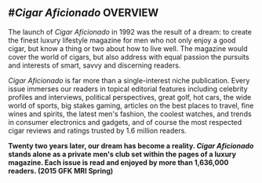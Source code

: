 
#*Cigar Aficionado* OVERVIEW
---

The launch of *Cigar Aficionado* in 1992 was the result of a dream: to create the finest luxury lifestyle magazine for men who not only enjoy a good cigar, but know a thing or two about how to live well.  The magazine would cover the world of cigars, but also address with equal passion the pursuits and interests of smart, savvy and discerning readers.

*Cigar Aficionado* is far more than a single-interest niche publication. Every issue immerses our readers in topical editorial features including celebrity profiles and interviews, political perspectives, great golf, hot cars, the wide world of sports, big stakes gaming, articles on the best places to travel, fine wines and spirits, the latest men's fashion, the coolest watches, and trends in consumer electronics and gadgets, and of course the most respected cigar reviews and ratings trusted by 1.6 million readers.

**Twenty two years later, our dream has become a reality. *Cigar Aficionado* stands alone as a private men's club set within the pages of a luxury magazine.  Each issue is read and  enjoyed by more than 1,636,000 readers. (2015 GFK MRI Spring)**

<br />
				
<!-- ##A SAMPLE OF ADVERTISERS IN KEY CATEGORIES -->

<!-- <table class="no-border">
<tr>
	<td width="50%">
		<h3>AUTOMOTIVE</h3>
		<p>911 Carrera Cabriolet
			Acura<br />
			Camaro<br />
			Cayman<br />
			Chevrolet Impala<br />
			Chrysler SRT<br />
			Corvette<br />
			Ford Edge<br />
			Ford Fusion<br />
			Hyundai<br />
			Jeep<br />
			Lexus<br />
			Maserati<br />
			Mercedes-Benz<br />
			Porsche 911<br />
			Nissan</p>

		<h3>WATCHES &amp; FASHION</h3>
		<p>Ball Watch<br />
			Bertucci<br />
			Breitling<br />
			Bremont<br />
			Bulova<br />
			Cartier<br />
			Carl F. Bucherer<br />
			Chanel<br />
			Charles Tyrwhitt<br />
			Cuervo y Sobrinos<br />
			Graham<br />
			Hublot<br />
			Jaquet Droz<br />
			Louis Vuitton<br />
			Maurice LaCroix<br />
			Oris<br />
			Panerai<br />
			Seiko<br />
			Tag Heuer<br />
			Ulysse Nardin<br />
			Van Cleef &amp; Arpels</h3>
			Westime</p>

		<h3>CIGAR ACCESSORIES</h3>
		<p>Andre Garcia<br />
			Blazer Lighter<br />
			Burn<br />
			Casa Magna<br />
			Colibri Lighters<br />
			Daniel Marshall<br />
			Humidipak<br />
			Humidordiscount<br />
			Liebherr-Hausgeräte<br />
			Lighters Direct<br />
			Lotus Lighters<br />
			Rabbit Air<br />
			Ventura Cigar Company<br />
			Xikar</p>

		<h3>eLECTRONICS/APPLIANCES</h3>
		<p>Fujifilm<br />
			Harman<br />
			Illycaffé Espresso</p>

		<h3>RESORT/TRAVEL</h3>
		<p>Casa de Campo<br />
			Casa Vieja<br />
			Dominican Republic Tourism<br />
			Kohler<br />
			Mexico Tourism Board<br />
			Mirage<br />
			Nizuc<br />
			Palazzo<br />
			Pikewood<br />
			Seminole Hard Rock Hotel &amp; Casino
			<br />The Resort at Paws Up<br />
			The Wellesley</p>
                    </td>
	<td width="50%">
		<!-- <h3>SPIRITS</h3> - - >
		<p>
			Venetian Hotels &amp; Casino<br />
			Bellagio<br />
			Casa De Campo<br />
			Dominican Republic<br />
			Foxwoods<br />
			Golf Club at Devils Tower<br />
			Mexico Tourism Board<br />
			Mirage<br />
			Palazzo<br />
			The Resort at Paws Up<br />
			Venetian Hotel &amp; Casino<br />
			Visit St. Petersburg</p>

		<h3>SPIRITS</h3>
		<p>1800 Tequila<br />
			Absolut<br />
			Appleton Rum<br />
			Ardbeg<br />
			Bacardi<br />
			Balvenie<br />
			Belvedere<br />
			Bombay Sapphire<br />
			Botran Rum<br />
			Bowmore<br />
			Bulleit Bourbon<br />
			Bushmills<br />
			Captain Morgan<br />
			Carpano Antica Formula<br />
			Cazadores<br />
			Chivas Regal<br />
			Ciroc Vodka<br />
			Crown Royal<br />
			Crystal Head Vodka<br />
			Dewars<br />
			Dobel Tequila<br />
			Don Julio<br />
			Drambuie<br />
			D’Usse<br />
			El Tesoro<br />
			George Dickel<br />
			Glenfiddich<br />
			Glenmorangie<br />
			Glenlivet<br />
			Grand Marnier<br />
			Grey Goose<br />
			Hendricks’s Gin<br />
			Hennessy<br />
			Jack Daniel’s<br />
			Jameson<br />
			Johnnie Walker Blue<br />
			Jose Cuervo<br />
			Ketel One<br />
			Maker’s Mark<br />
			Michter’s American Whisky<br />
			Milagro Tequila<br />
			Mount Gay Rum<br />
			Patrón Tequila<br />
			Rémy Martin<br />
			Ron Diplimatico Rum<br />
			Ron Matusalem<br />
			Rom Zacapa<br />
			Sambuca<br />
			Skyy Vodka<br />
			Smirnoff Vodka<br />
			Stoli<br />
			Talisker<br />
			Tanqueray Gin<br />
			The Glenlivet<br />
			Three Olives<br />
			Tullamore Dew<br />
			Ultimat<br />
			Wild Turkey<br />
			Woodford Reserve<br />
			Zafra Rum<br />
			Zaya Rum</p>

		<!-- <h3>OTHER</h3>
		<p>Illycaffé Espresso</p> - - >

	</td>
</tr>
</table> -->
